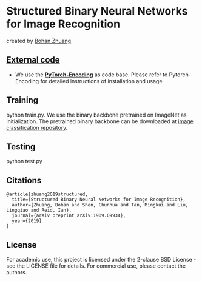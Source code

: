 # Structured Binary Neural Networks for Image Recognition

created by [Bohan Zhuang](https://sites.google.com/view/bohanzhuang)

## [External code](http://hangzh.com/PyTorch-Encoding/)

- We use the [**PyTorch-Encoding**](http://hangzh.com/PyTorch-Encoding/) as code base. Please refer to Pytorch-Encoding for detailed instructions of installation and usage. 


## Training 

python train.py. We use the binary backbone pretrained on ImageNet as initialization. The pretrained binary backbone can be downloaded at [image classification repository](https://github.com/zhuangbohan/Group-Net-image-classification).

## Testing
python test.py

## Citations

```
@article{zhuang2019structured,
  title={Structured Binary Neural Networks for Image Recognition},
  author={Zhuang, Bohan and Shen, Chunhua and Tan, Mingkui and Liu, Lingqiao and Reid, Ian},
  journal={arXiv preprint arXiv:1909.09934},
  year={2019}
}

```


## License

For academic use, this project is licensed under the 2-clause BSD License - see the LICENSE file for details. For commercial use, please contact the authors. 
